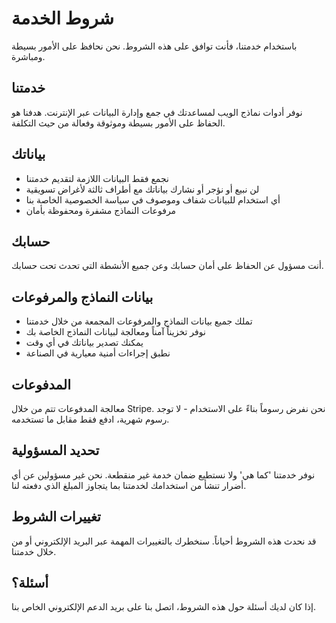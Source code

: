 # شروط الخدمة

باستخدام خدمتنا، فأنت توافق على هذه الشروط. نحن نحافظ على الأمور بسيطة ومباشرة.

## خدمتنا

نوفر أدوات نماذج الويب لمساعدتك في جمع وإدارة البيانات عبر الإنترنت. هدفنا هو الحفاظ على الأمور بسيطة وموثوقة وفعالة من حيث التكلفة.

## بياناتك

- نجمع فقط البيانات اللازمة لتقديم خدمتنا
- لن نبيع أو نؤجر أو نشارك بياناتك مع أطراف ثالثة لأغراض تسويقية
- أي استخدام للبيانات شفاف وموصوف في سياسة الخصوصية الخاصة بنا
- مرفوعات النماذج مشفرة ومحفوظة بأمان

## حسابك

أنت مسؤول عن الحفاظ على أمان حسابك وعن جميع الأنشطة التي تحدث تحت حسابك.

## بيانات النماذج والمرفوعات

- تملك جميع بيانات النماذج والمرفوعات المجمعة من خلال خدمتنا
- نوفر تخزيناً آمناً ومعالجة لبيانات النماذج الخاصة بك
- يمكنك تصدير بياناتك في أي وقت
- نطبق إجراءات أمنية معيارية في الصناعة

## المدفوعات

معالجة المدفوعات تتم من خلال Stripe. نحن نفرض رسوماً بناءً على الاستخدام - لا توجد رسوم شهرية، ادفع فقط مقابل ما تستخدمه.

## تحديد المسؤولية

نوفر خدمتنا 'كما هي' ولا نستطيع ضمان خدمة غير منقطعة. نحن غير مسؤولين عن أي أضرار تنشأ من استخدامك لخدمتنا بما يتجاوز المبلغ الذي دفعته لنا.

## تغييرات الشروط

قد نحدث هذه الشروط أحياناً. سنخطرك بالتغييرات المهمة عبر البريد الإلكتروني أو من خلال خدمتنا.

## أسئلة؟

إذا كان لديك أسئلة حول هذه الشروط، اتصل بنا على بريد الدعم الإلكتروني الخاص بنا.